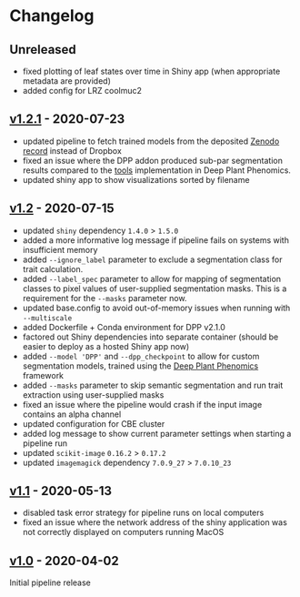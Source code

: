 # Changelog

## Unreleased

* fixed plotting of leaf states over time in Shiny app (when appropriate metadata are provided)
* added config for LRZ coolmuc2

## [v1.2.1](https://github.com/Gregor-Mendel-Institute/aradeepopsis/releases/tag/v1.2.1) - 2020-07-23

* updated pipeline to fetch trained models from the deposited [Zenodo record](https://doi.org/10.5281/zenodo.3946321) instead of Dropbox
* fixed an issue where the DPP addon produced sub-par segmentation results compared to the [tools](https://deep-plant-phenomics.readthedocs.io/en/latest/Tools/#vegetation-segmentation-network) implementation in Deep Plant Phenomics.
* updated shiny app to show visualizations sorted by filename

## [v1.2](https://github.com/Gregor-Mendel-Institute/aradeepopsis/releases/tag/v1.2) - 2020-07-15

* updated `shiny` dependency `1.4.0` > `1.5.0`
* added a more informative log message if pipeline fails on systems with insufficient memory
* added `--ignore_label` parameter to exclude a segmentation class for trait calculation.
* added `--label_spec` parameter to allow for mapping of segmentation classes to pixel values of user-supplied segmentation masks. This is a requirement for the `--masks` parameter now.
* updated base.config to avoid out-of-memory issues when running with `--multiscale`
* added Dockerfile + Conda environment for DPP v2.1.0
* factored out Shiny dependencies into separate container (should be easier to deploy as a hosted Shiny app now)
* added `--model 'DPP'` and `--dpp_checkpoint` to allow for custom segmentation models, trained using the [Deep Plant Phenomics](https://github.com/p2irc/deepplantphenomics) framework
* added `--masks` parameter to skip semantic segmentation and run trait extraction using user-supplied masks
* fixed an issue where the pipeline would crash if the input image contains an alpha channel
* updated configuration for CBE cluster
* added log message to show current parameter settings when starting a pipeline run
* updated `scikit-image` `0.16.2` > `0.17.2`
* updated `imagemagick` dependency `7.0.9_27` > `7.0.10_23`

## [v1.1](https://github.com/Gregor-Mendel-Institute/aradeepopsis/releases/tag/v1.1) - 2020-05-13

* disabled task error strategy for pipeline runs on local computers
* fixed an issue where the network address of the shiny application was not correctly displayed on computers running MacOS

## [v1.0](https://github.com/Gregor-Mendel-Institute/aradeepopsis/releases/tag/v1.0) - 2020-04-02

Initial pipeline release
